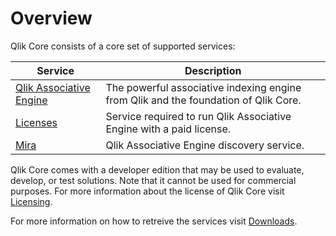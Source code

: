 # Overview

Qlik Core consists of a core set of supported services:

| Service    | Description |
| ---------- | ------- |
| [Qlik Associative Engine](./qix-engine/introduction.md) | The powerful associative indexing engine from Qlik and the foundation of Qlik Core. |
| [Licenses](./licenses.md) | Service required to run Qlik Associative Engine with a paid license. |
| [Mira](./mira.md) | Qlik Associative Engine discovery service. |

Qlik Core comes with a developer edition that may be used to evaluate,
develop, or test solutions. Note that it cannot be used for commercial purposes.
For more information about the license of Qlik Core visit
[Licensing](/licensing/).

For more information on how to retreive the services visit [Downloads](/downloads/).